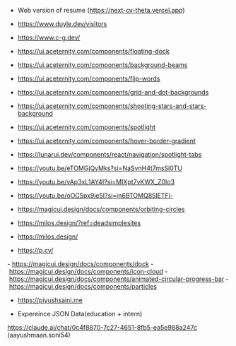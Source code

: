 - Web version of resume (https://next-cv-theta.vercel.app)

- https://www.duyle.dev/visitors

- https://www.c-g.dev/

- https://ui.aceternity.com/components/floating-dock
- https://ui.aceternity.com/components/background-beams
- https://ui.aceternity.com/components/flip-words
- https://ui.aceternity.com/components/grid-and-dot-backgrounds
- https://ui.aceternity.com/components/shooting-stars-and-stars-background
- https://ui.aceternity.com/components/spotlight
- https://ui.aceternity.com/components/hover-border-gradient
- https://lunarui.dev/components/react/navigation/spotlight-tabs
- https://youtu.be/eTOMGjQyMks?si=NaSvnH4t7msSi0TU
- https://youtu.be/vAp3xL1AY4I?si=MIXpt7vKWX_Z0Io3
- https://youtu.be/oOC5px9ie5I?si=jn6BTOMQ85IETFl-
- https://magicui.design/docs/components/orbiting-circles
- https://milos.design/?ref=deadsimplesites
- https://milos.design/
- https://p.cv/

- https://magicui.design/docs/components/dock
- https://magicui.design/docs/components/icon-cloud
- https://magicui.design/docs/components/animated-circular-progress-bar
- https://magicui.design/docs/components/particles

- https://piyushsaini.me


- Expereince
  JSON Data(education + intern)


https://claude.ai/chat/0c4f8870-7c27-4651-8fb5-ea5e988a247c (aayushmaan.soni54)

